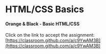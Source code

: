 # HTML/CSS Basics

#### Orange & Black - Basic HTML/CSS

Click on the link to accept the assignment: [https://classroom.github.com/a/c9YwAM3B](https://classroom.github.com/a/c9YwAM3B)

